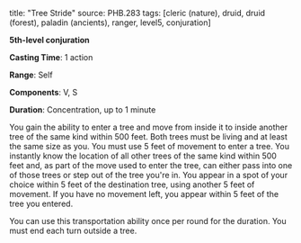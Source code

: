 title: "Tree Stride"
source: PHB.283
tags: [cleric (nature), druid, druid (forest), paladin (ancients), ranger, level5, conjuration]

**5th-level conjuration**

**Casting Time**: 1 action

**Range**: Self

**Components**: V, S

**Duration**: Concentration, up to 1 minute

You gain the ability to enter a tree and move from inside it to inside another tree of the same kind within 500 feet. Both trees must be living and at least the same size as you. You must use 5 feet of movement to enter a tree. You instantly know the location of all other trees of the same kind within 500 feet and, as part of the move used to enter the tree, can either pass into one of those trees or step out of the tree you're in. You appear in a spot of your choice within 5 feet of the destination tree, using another 5 feet of movement. If you have no movement left, you appear within 5 feet of the tree you entered. 

You can use this transportation ability once per round for the duration. You must end each turn outside a tree.
